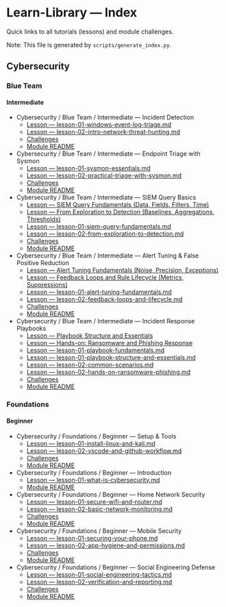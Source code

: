 # Learn-Library — Index

Quick links to all tutorials (lessons) and module challenges.

Note: This file is generated by `scripts/generate_index.py`.

## Cybersecurity

### Blue Team

#### Intermediate

- Cybersecurity / Blue Team / Intermediate — Incident Detection
  - [Lesson — lesson-01-windows-event-log-triage.md](library/cybersecurity/blue-team/intermediate/module-01-incident-detection/solutions/lesson-01-windows-event-log-triage.md)
  - [Lesson — lesson-02-intro-network-threat-hunting.md](library/cybersecurity/blue-team/intermediate/module-01-incident-detection/solutions/lesson-02-intro-network-threat-hunting.md)
  - [Challenges](library/cybersecurity/blue-team/intermediate/module-01-incident-detection/challenges/README.md)
  - [Module README](library/cybersecurity/blue-team/intermediate/module-01-incident-detection/README.md)
- Cybersecurity / Blue Team / Intermediate — Endpoint Triage with Sysmon
  - [Lesson — lesson-01-sysmon-essentials.md](library/cybersecurity/blue-team/intermediate/module-02-endpoint-triage-sysmon/solutions/lesson-01-sysmon-essentials.md)
  - [Lesson — lesson-02-practical-triage-with-sysmon.md](library/cybersecurity/blue-team/intermediate/module-02-endpoint-triage-sysmon/solutions/lesson-02-practical-triage-with-sysmon.md)
  - [Challenges](library/cybersecurity/blue-team/intermediate/module-02-endpoint-triage-sysmon/challenges/README.md)
  - [Module README](library/cybersecurity/blue-team/intermediate/module-02-endpoint-triage-sysmon/README.md)
- Cybersecurity / Blue Team / Intermediate — SIEM Query Basics
  - [Lesson — SIEM Query Fundamentals (Data, Fields, Filters, Time)](library/cybersecurity/blue-team/intermediate/module-03-siem-query-basics/lessons/lesson-01-siem-query-fundamentals.md)
  - [Lesson — From Exploration to Detection (Baselines, Aggregations, Thresholds)](library/cybersecurity/blue-team/intermediate/module-03-siem-query-basics/lessons/lesson-02-from-exploration-to-detection.md)
  - [Lesson — lesson-01-siem-query-fundamentals.md](library/cybersecurity/blue-team/intermediate/module-03-siem-query-basics/solutions/lesson-01-siem-query-fundamentals.md)
  - [Lesson — lesson-02-from-exploration-to-detection.md](library/cybersecurity/blue-team/intermediate/module-03-siem-query-basics/solutions/lesson-02-from-exploration-to-detection.md)
  - [Challenges](library/cybersecurity/blue-team/intermediate/module-03-siem-query-basics/challenges/README.md)
  - [Module README](library/cybersecurity/blue-team/intermediate/module-03-siem-query-basics/README.md)
- Cybersecurity / Blue Team / Intermediate — Alert Tuning & False Positive Reduction
  - [Lesson — Alert Tuning Fundamentals (Noise, Precision, Exceptions)](library/cybersecurity/blue-team/intermediate/module-04-alert-tuning-fp-reduction/lessons/lesson-01-alert-tuning-fundamentals.md)
  - [Lesson — Feedback Loops and Rule Lifecycle (Metrics, Suppressions)](library/cybersecurity/blue-team/intermediate/module-04-alert-tuning-fp-reduction/lessons/lesson-02-feedback-loops-and-lifecycle.md)
  - [Lesson — lesson-01-alert-tuning-fundamentals.md](library/cybersecurity/blue-team/intermediate/module-04-alert-tuning-fp-reduction/solutions/lesson-01-alert-tuning-fundamentals.md)
  - [Lesson — lesson-02-feedback-loops-and-lifecycle.md](library/cybersecurity/blue-team/intermediate/module-04-alert-tuning-fp-reduction/solutions/lesson-02-feedback-loops-and-lifecycle.md)
  - [Challenges](library/cybersecurity/blue-team/intermediate/module-04-alert-tuning-fp-reduction/challenges/README.md)
  - [Module README](library/cybersecurity/blue-team/intermediate/module-04-alert-tuning-fp-reduction/README.md)
- Cybersecurity / Blue Team / Intermediate — Incident Response Playbooks
  - [Lesson — Playbook Structure and Essentials](library/cybersecurity/blue-team/intermediate/module-05-incident-response-playbooks/lessons/lesson-01-playbook-structure-and-essentials.md)
  - [Lesson — Hands-on: Ransomware and Phishing Response](library/cybersecurity/blue-team/intermediate/module-05-incident-response-playbooks/lessons/lesson-02-hands-on-ransomware-phishing.md)
  - [Lesson — lesson-01-playbook-fundamentals.md](library/cybersecurity/blue-team/intermediate/module-05-incident-response-playbooks/solutions/lesson-01-playbook-fundamentals.md)
  - [Lesson — lesson-01-playbook-structure-and-essentials.md](library/cybersecurity/blue-team/intermediate/module-05-incident-response-playbooks/solutions/lesson-01-playbook-structure-and-essentials.md)
  - [Lesson — lesson-02-common-scenarios.md](library/cybersecurity/blue-team/intermediate/module-05-incident-response-playbooks/solutions/lesson-02-common-scenarios.md)
  - [Lesson — lesson-02-hands-on-ransomware-phishing.md](library/cybersecurity/blue-team/intermediate/module-05-incident-response-playbooks/solutions/lesson-02-hands-on-ransomware-phishing.md)
  - [Challenges](library/cybersecurity/blue-team/intermediate/module-05-incident-response-playbooks/challenges/README.md)
  - [Module README](library/cybersecurity/blue-team/intermediate/module-05-incident-response-playbooks/README.md)


### Foundations

#### Beginner

- Cybersecurity / Foundations / Beginner — Setup & Tools
  - [Lesson — lesson-01-install-linux-and-kali.md](library/cybersecurity/foundations/beginner/module-00-setup-and-tools/solutions/lesson-01-install-linux-and-kali.md)
  - [Lesson — lesson-02-vscode-and-github-workflow.md](library/cybersecurity/foundations/beginner/module-00-setup-and-tools/solutions/lesson-02-vscode-and-github-workflow.md)
  - [Challenges](library/cybersecurity/foundations/beginner/module-00-setup-and-tools/challenges/README.md)
  - [Module README](library/cybersecurity/foundations/beginner/module-00-setup-and-tools/README.md)
- Cybersecurity / Foundations / Beginner — Introduction
  - [Lesson — lesson-01-what-is-cybersecurity.md](library/cybersecurity/foundations/beginner/module-01-introduction/solutions/lesson-01-what-is-cybersecurity.md)
  - [Module README](library/cybersecurity/foundations/beginner/module-01-introduction/README.md)
- Cybersecurity / Foundations / Beginner — Home Network Security
  - [Lesson — lesson-01-secure-wifi-and-router.md](library/cybersecurity/foundations/beginner/module-04-home-network-security/solutions/lesson-01-secure-wifi-and-router.md)
  - [Lesson — lesson-02-basic-network-monitoring.md](library/cybersecurity/foundations/beginner/module-04-home-network-security/solutions/lesson-02-basic-network-monitoring.md)
  - [Challenges](library/cybersecurity/foundations/beginner/module-04-home-network-security/challenges/README.md)
  - [Module README](library/cybersecurity/foundations/beginner/module-04-home-network-security/README.md)
- Cybersecurity / Foundations / Beginner — Mobile Security
  - [Lesson — lesson-01-securing-your-phone.md](library/cybersecurity/foundations/beginner/module-05-mobile-security/solutions/lesson-01-securing-your-phone.md)
  - [Lesson — lesson-02-app-hygiene-and-permissions.md](library/cybersecurity/foundations/beginner/module-05-mobile-security/solutions/lesson-02-app-hygiene-and-permissions.md)
  - [Challenges](library/cybersecurity/foundations/beginner/module-05-mobile-security/challenges/README.md)
  - [Module README](library/cybersecurity/foundations/beginner/module-05-mobile-security/README.md)
- Cybersecurity / Foundations / Beginner — Social Engineering Defense
  - [Lesson — lesson-01-social-engineering-tactics.md](library/cybersecurity/foundations/beginner/module-06-social-engineering-defense/solutions/lesson-01-social-engineering-tactics.md)
  - [Lesson — lesson-02-verification-and-reporting.md](library/cybersecurity/foundations/beginner/module-06-social-engineering-defense/solutions/lesson-02-verification-and-reporting.md)
  - [Challenges](library/cybersecurity/foundations/beginner/module-06-social-engineering-defense/challenges/README.md)
  - [Module README](library/cybersecurity/foundations/beginner/module-06-social-engineering-defense/README.md)



